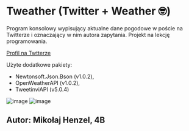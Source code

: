 # Tweather (Twitter + Weather 🤓)
Program konsolowy wypisujący aktualne dane pogodowe w poście na Twitterze i oznaczający w nim autora zapytania. Projekt na lekcję programowania.

[Profil na Twtterze](https://twitter.com/Tweather_Henzel)

Użyte dodatkowe pakiety:
- Newtonsoft.Json.Bson (v1.0.2),
- OpenWeatherAPI (v1.0.2),
- TweetinviAPI (v5.0.4)

![image](https://user-images.githubusercontent.com/50414544/203462967-ba9c0032-494a-469e-ba17-705a1a366892.png)
![image](https://user-images.githubusercontent.com/50414544/203462997-0b89fc17-a42f-4228-8643-c1ac47e88f02.png)

## Autor: Mikołaj Henzel, 4B
